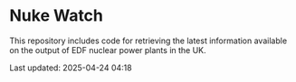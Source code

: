 # Nuke Watch

This repository includes code for retrieving the latest information available on the output of EDF nuclear power plants in the UK.

Last updated: 2025-04-24 04:18